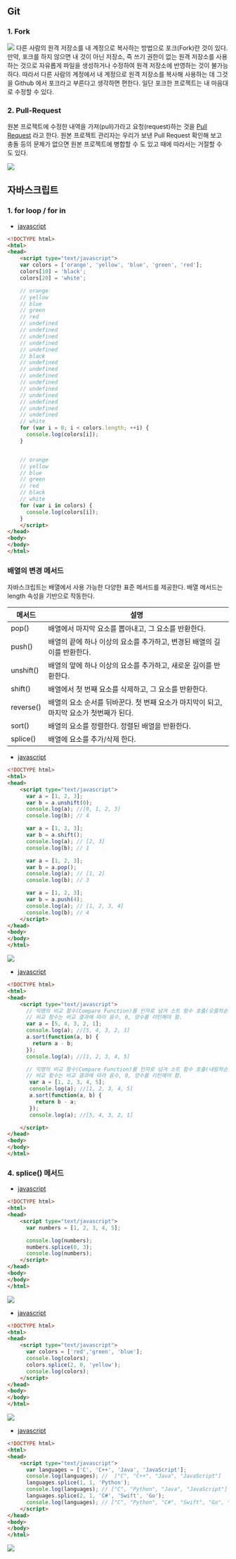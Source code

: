 ## Git


### 1. Fork
<img src = "images/fork.jpeg">
다른 사람의 원격 저장소를 내 계정으로 복사하는 방법으로 포크(Fork)란 것이 있다.만약, 포크를 하지 않으면 내 것이 아닌 저장소, 즉 쓰기 권한이 없는 원격 저장소를 사용하는 것으로 자유롭게 파일을 생성하거나 수정하여 원격 저장소에 반영하는 것이 불가능하다. 따라서 다른 사람의 계정에서 내 계정으로 원격 저장소를 복사해 사용하는 데 그것을 Github 에서 포크라고 부른다고 생각하면 편한다. 일단 포크한 프로젝트는 내 마음대로 수정할 수 있다.


### 2. Pull-Request
원본 프로젝트에 수정한 내역을 가져(pull)가라고 요청(request)하는 것을 [Pull Request](#) 라고 한다. 원본 프로젝트 관리자는 우리가 보낸 Pull Request 확인해 보고 충돌 등의 문제가 없으면 원본 프로젝트에 병합할 수 도 있고 때에 따라서는 거절할 수 도 있다.


<img src = "images/git-fork.png">


## 자바스크립트


### 1. for loop / for in
* [javascript](#)
```html
<!DOCTYPE html>
<html>
<head>
    <script type="text/javascript">
    var colors = ['orange', 'yellow', 'blue', 'green', 'red'];
    colors[10] = 'black';
    colors[20] = 'white';

    // orange
    // yellow
    // blue
    // green
    // red
    // undefined
    // undefined
    // undefined
    // undefined
    // undefined
    // black
    // undefined
    // undefined
    // undefined
    // undefined
    // undefined
    // undefined
    // undefined
    // undefined
    // undefined
    // white
    for (var i = 0; i < colors.length; ++i) {
      console.log(colors[i]);
    }


    // orange
    // yellow
    // blue
    // green
    // red
    // black
    // white
    for (var i in colors) {
      console.log(colors[i]);
    }
    </script>
</head>
<body>
</body>
</html>
```

### 배열의 변경 메서드
자바스크립트는 배열에서 사용 가능한 다양한 표준 메서드를 제공한다. 배열 메서드는 length 속성을 기반으로 작동한다.

메서드 | 설명
---|---
pop() | 배열에서 마지막 요소를 뽑아내고, 그 요소를 반환한다.
push() | 배열의 끝에 하나 이상의 요소를 추가하고, 변경된 배열의 길이를 반환한다.
unshift() | 배열의 앞에 하나 이상의 요소를 추가하고, 새로운 길이를 반환한다.
shift() | 배열에서 첫 번째 요소를 삭제하고, 그 요소를 반환한다.
reverse() | 배열의 요소 순서를 뒤바꾼다. 첫 번째 요소가 마지막이 되고, 마지막 요소가 첫번째가 된다.
sort() | 배열의 요소를 정렬한다. 정렬된 배열을 반환한다.
splice() | 배열에 요소를 추가/삭제 한다.



* [javascript](#)
```html
<!DOCTYPE html>
<html>
<head>
    <script type="text/javascript">
      var a = [1, 2, 3];
      var b = a.unshift(0);
      console.log(a); //[0, 1, 2, 3]
      console.log(b); // 4

      var a = [1, 2, 3];
      var b = a.shift();
      console.log(a); // [2, 3]
      console.log(b); // 1

      var a = [1, 2, 3];
      var b = a.pop();
      console.log(a); // [1, 2]
      console.log(b); // 3

      var a = [1, 2, 3];
      var b = a.push(4);
      console.log(a); // [1, 2, 3, 4]
      console.log(b); // 4
    </script>
</head>
<body>
</body>
</html>
```

<img src="images/push-pop.jpg">


* [javascript](#)
```html
<!DOCTYPE html>
<html>
<head>
    <script type="text/javascript">
      // 익명의 비교 함수(Compare Function)를 인자로 넘겨 소트 함수 호출(오름차순)
      // 비교 함수는 비교 결과에 따라 음수, 0, 양수를 리턴해야 함.
      var a = [5, 4, 3, 2, 1];
      console.log(a); //[5, 4, 3, 2, 1]
      a.sort(function(a, b) {
        return a - b;
      });
      console.log(a); //[1, 2, 3, 4, 5]

      // 익명의 비교 함수(Compare Function)를 인자로 넘겨 소트 함수 호출(내림차순)
      // 비교 함수는 비교 결과에 따라 음수, 0, 양수를 리턴해야 함.
       var a = [1, 2, 3, 4, 5];
       console.log(a); //[1, 2, 3, 4, 5]
       a.sort(function(a, b) {
         return b - a;
       });
       console.log(a); //[5, 4, 3, 2, 1]

    </script>
</head>
<body>
</body>
</html>
```



### 4. splice() 메서드

* [javascript](#)
```html
<!DOCTYPE html>
<html>
<head>
    <script type="text/javascript">
      var numbers = [1, 2, 3, 4, 5];

      console.log(numbers);
      numbers.splice(0, 3);
      console.log(numbers);
    </script>
</head>
<body>
</body>
</html>
```

<img src="images/array-splice-01.png">

* [javascript](#)
```html
<!DOCTYPE html>
<html>
<head>
    <script type="text/javascript">
      var colors = ['red','green', 'blue'];
      console.log(colors);
      colors.splice(2, 0, 'yellow');
      console.log(colors);
    </script>
</head>
<body>
</body>
</html>
```

<img src="images/array-splice-02.png">


* [javascript](#)
```html
<!DOCTYPE html>
<html>
<head>
    <script type="text/javascript">
      var languages = ['C', 'C++', 'Java', 'JavaScript'];
      console.log(languages); //  ["C", "C++", "Java", "JavaScript"]
      languages.splice(1, 1, 'Python');
      console.log(languages); // ["C", "Python", "Java", "JavaScript"]
      languages.splice(2, 1, 'C#', 'Swift', 'Go');
      console.log(languages); // ["C", "Python", "C#", "Swift", "Go", "JavaScript"]
    </script>
</head>
<body>
</body>
</html>
```

<img src="images/array-splice-03.png">
